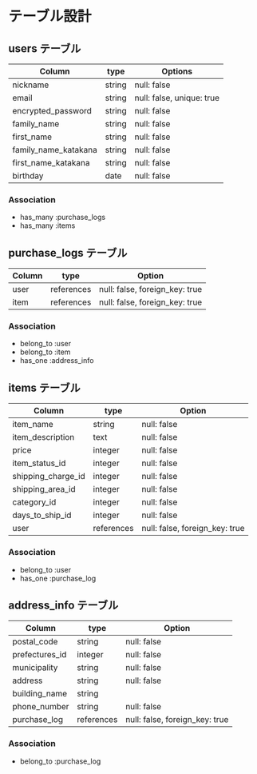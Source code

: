 # テーブル設計

## users テーブル

  | Column                | type   | Options                   |
  | --------------------- | ------ | ------------------------- |
  | nickname              | string | null: false               |
  | email                 | string | null: false, unique: true |
  | encrypted_password    | string | null: false               |
  | family_name           | string | null: false               |
  | first_name            | string | null: false               |
  | family_name_katakana  | string | null: false               |
  | first_name_katakana   | string | null: false               |
  | birthday              | date   | null: false               |

  ### Association

  - has_many :purchase_logs
  - has_many :items

  ## purchase_logs テーブル

  | Column   | type       | Option                         |
  | -------- | ---------- | ------------------------------ |
  | user     | references | null: false, foreign_key: true |
  | item     | references | null: false, foreign_key: true |

  ### Association

  - belong_to :user
  - belong_to :item
  - has_one :address_info

  ## items テーブル

  | Column              | type        | Option      |
  | ------------------- | ----------- | ----------- |
  | item_name        | string      | null: false |
  | item_description | text        | null: false |
  | price               | integer     | null: false |
  | item_status_id   | integer     | null: false |
  | shipping_charge_id  | integer     | null: false |
  | shipping_area_id    | integer     | null: false |
  | category_id         | integer     | null: false |
  | days_to_ship_id     | integer     | null: false |
  | user                | references  | null: false, foreign_key: true |
  ### Association

  - belong_to :user
  - has_one :purchase_log

  ## address_info テーブル
  | Column         | type       | Option      |
  | -------------- | ---------- | ----------  |
  | postal_code    | string     | null: false |
  | prefectures_id | integer    | null: false |
  | municipality   | string     | null: false |
  | address        | string     | null: false |
  | building_name  | string     |             |
  | phone_number   | string     | null: false |
  | purchase_log   | references | null: false, foreign_key: true |

  ### Association

  - belong_to :purchase_log